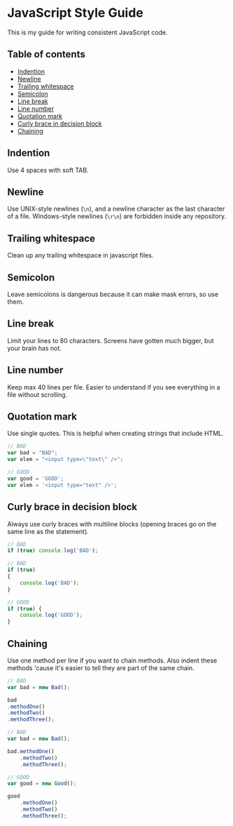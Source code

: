 # JavaScript Style Guide
This is my guide for writing consistent JavaScript code.

## Table of contents
* [Indention](#indention)
* [Newline](#newline)
* [Trailing whitespace](#trailing-whitespace)
* [Semicolon](#semicolon)
* [Line break](#line-break)
* [Line number](#line-number)
* [Quotation mark](#quotation-mark)
* [Curly brace in decision block](#curly-brace-in-decision-block)
* [Chaining](#chaining)

## Indention
Use 4 spaces with soft TAB.

## Newline
Use UNIX-style newlines (`\n`), and a newline character as the last character of a file. Windows-style newlines (`\r\n`) are forbidden inside any repository.

## Trailing whitespace
Clean up any trailing whitespace in javascript files.

## Semicolon
Leave semicolons is dangerous because it can make mask errors, so use them.

## Line break
Limit your lines to 80 characters. Screens have gotten much bigger, but your brain has not.

## Line number
Keep max 40 lines per file. Easier to understand if you see everything in a file without scrolling.

## Quotation mark
Use single quotes. This is helpful when creating strings that include HTML.
```js
// BAD
var bad = "BAD";
var elem = "<input type=\"text\" />";
```
```js
// GOOD
var good = 'GOOD';
var elem = '<input type="text" />';
```

## Curly brace in decision block
Always use curly braces with multiline blocks (opening braces go on the same line as the statement).
```js
// BAD
if (true) console.log('BAD');
```
```js
// BAD
if (true)
{
    console.log('BAD');
}
```
```js
// GOOD
if (true) {
    console.log('GOOD');
}
```

## Chaining
Use one method per line if you want to chain methods. Also indent these methods 'cause it's easier to tell they are part of the same chain.
```js
// BAD
var bad = new Bad();

bad
.methodOne()
.methodTwo()
.methodThree();
```
```js
// BAD
var bad = new Bad();

bad.methodOne()
    .methodTwo()
    .methodThree();
```
```js
// GOOD
var good = new Good();

good
    .methodOne()
    .methodTwo()
    .methodThree();
```
















